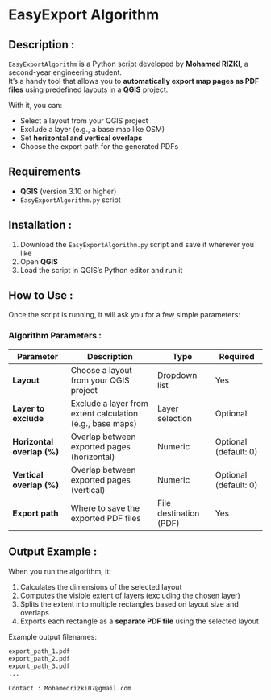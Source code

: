# EasyExport Algorithm

## Description :
`EasyExportAlgorithm` is a Python script developed by **Mohamed RIZKI**, a second-year engineering student.  
It’s a handy tool that allows you to **automatically export map pages as PDF files** using predefined layouts in a **QGIS** project.

With it, you can:
- Select a layout from your QGIS project
- Exclude a layer (e.g., a base map like OSM)
- Set **horizontal and vertical overlaps**
- Choose the export path for the generated PDFs

## Requirements

- **QGIS** (version 3.10 or higher)
- `EasyExportAlgorithm.py` script

## Installation :

1. Download the `EasyExportAlgorithm.py` script and save it wherever you like
2. Open **QGIS**
3. Load the script in QGIS’s Python editor and run it

## How to Use :

Once the script is running, it will ask you for a few simple parameters:

### Algorithm Parameters :

| Parameter | Description | Type | Required |
|----------|-------------|------|----------|
| **Layout** | Choose a layout from your QGIS project | Dropdown list | Yes |
| **Layer to exclude** | Exclude a layer from extent calculation (e.g., base maps) | Layer selection | Optional |
| **Horizontal overlap (%)** | Overlap between exported pages (horizontal) | Numeric | Optional (default: 0) |
| **Vertical overlap (%)** | Overlap between exported pages (vertical) | Numeric | Optional (default: 0) |
| **Export path** | Where to save the exported PDF files | File destination (PDF) | Yes |

## Output Example :

When you run the algorithm, it:

1. Calculates the dimensions of the selected layout
2. Computes the visible extent of layers (excluding the chosen layer)
3. Splits the extent into multiple rectangles based on layout size and overlaps
4. Exports each rectangle as a **separate PDF file** using the selected layout

Example output filenames:
```bash
export_path_1.pdf  
export_path_2.pdf  
export_path_3.pdf  
...

Contact : Mohamedrizki07@gmail.com

